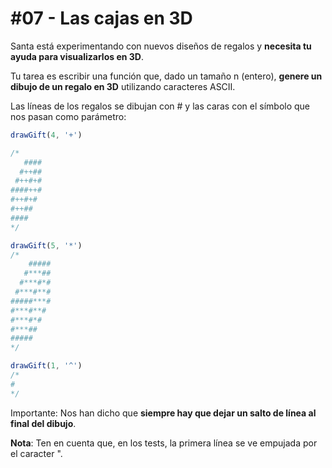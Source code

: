 # #07 - Las cajas en 3D
Santa está experimentando con nuevos diseños de regalos y **necesita tu ayuda para visualizarlos en 3D**.

Tu tarea es escribir una función que, dado un tamaño n (entero), **genere un dibujo de un regalo en 3D** utilizando caracteres ASCII.

Las líneas de los regalos se dibujan con # y las caras con el símbolo que nos pasan como parámetro:
```javascript
drawGift(4, '+')

/*
   ####
  #++##
 #++#+#
####++#
#++#+#
#++##
####
*/

drawGift(5, '*')
/*
    #####
   #***##
  #***#*#
 #***#**#
#####***#
#***#**#
#***#*#
#***##
#####
*/

drawGift(1, '^')
/*
#
*/
```
Importante: Nos han dicho que **siempre hay que dejar un salto de línea al final del dibujo**.

**Nota**: Ten en cuenta que, en los tests, la primera línea se ve empujada por el caracter ".